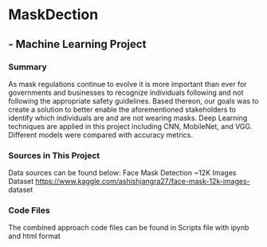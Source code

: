 # MaskDection
## - Machine Learning Project

### Summary
As mask regulations continue to evolve it is more important than ever for governments and businesses to recognize individuals following and not following the appropriate safety guidelines. Based thereon, our goals was to create a solution to better enable the aforementioned stakeholders to identify which individuals are and are not wearing masks. Deep Learning techniques are applied in this project including CNN, MobileNet, and VGG. Different models were compared with accuracy metrics. 

### Sources in This Project
Data sources can be found below:
Face Mask Detection ~12K Images Dataset
https://www.kaggle.com/ashishjangra27/face-mask-12k-images-
dataset

### Code Files
The combined approach code files can be found in Scripts file with ipynb and html format
